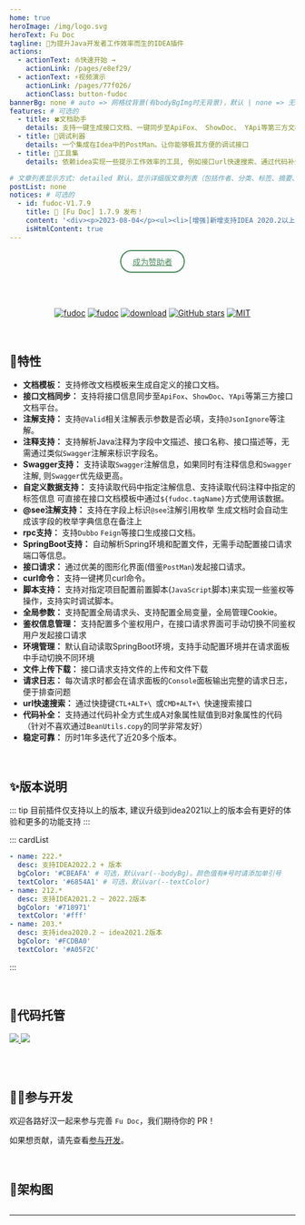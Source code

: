 ```yaml
---
home: true
heroImage: /img/logo.svg
heroText: Fu Doc
tagline: 🚀为提升Java开发者工作效率而生的IDEA插件
actions:
  - actionText: ⛵️快速开始 →
    actionLink: /pages/e8ef29/
  - actionText: ⚡️视频演示  
    actionLink: /pages/77f026/
    actionClass: button-fudoc
bannerBg: none # auto => 网格纹背景(有bodyBgImg时无背景)，默认 | none => 无 | '大图地址' | background: 自定义背景样式       提示：如发现文本颜色不适应你的背景时可以到palette.styl修改$bannerTextColor变量
features: # 可选的
  - title: 🍀文档助手
    details: 支持一键生成接口文档、一键同步至ApiFox、 ShowDoc、 YApi等第三方文档系统
  - title: 🌸调试利器
    details: 一个集成在Idea中的PostMan。让你能够极其方便的调试接口
  - title: 🌼工具集
    details: 依赖idea实现一些提示工作效率的工具, 例如接口url快速搜索、通过代码补全方式完成对象拷贝

# 文章列表显示方式: detailed 默认，显示详细版文章列表（包括作者、分类、标签、摘要、分页等）| simple => 显示简约版文章列表（仅标题和日期）| none 不显示文章列表
postList: none
notices: # 可选的
  - id: fudoc-V1.7.9
    title: 🚀 [Fu Doc] 1.7.9 发布！
    content: '<div><p>2023-08-04</p><ul><li>[增强]新增支持IDEA 2020.2以上的版本</li><li>[增强]支持代码补全beanCopy</li><li>前置脚本支持日志输出</li></ul></div><p style="text-align: right;"><a href="/pages/2e9223/">查看详情</a></p>'
    isHtmlContent: true
---
```



<p align="center" style="padding-top: 0;margin-top: 0">
  <a class="become-sponsor" href="/pages/2a8323/">成为赞助者</a>
</p>

<style>
.become-sponsor{
  padding: 8px 20px;
  display: inline-block;
  color: #4a8a5a;
  border-radius: 30px;
  box-sizing: border-box;
  border: 2px solid #4a8a5a;
}
</style>

<br/>

<br/>
<p align="center">
  <a href="https://plugins.jetbrains.com/plugin/19269-fu-doc" target="_blank"><img src="https://img.shields.io/jetbrains/plugin/v/19269-fu-doc.svg" alt="fudoc" class="no-zoom"></a>
  <a href="https://plugins.jetbrains.com/plugin/19269-fu-doc/versions" target="_blank"><img src="http://phpstorm.espend.de/badge/19269/version" alt="fudoc" class="no-zoom"></a>
  <a href="https://plugins.jetbrains.com/plugin/19269-fu-doc" target="_blank"><img src='https://img.shields.io/jetbrains/plugin/d/19269-fu-doc.svg' alt='download' class="no-zoom"></a>
  <a href="https://github.com/wangdingfu/fu-api-doc-plugin" target="_blank"><img src='https://img.shields.io/github/stars/wangdingfu/fu-api-doc-plugin' alt='GitHub stars' class="no-zoom"></a>
  <a href="https://plugins.jetbrains.com/plugin/19269-fu-doc" target="_blank"><img src='https://img.shields.io/badge/license-MIT-red.svg' alt='MIT' class="no-zoom"></a>
</p>

<br/>

## 🎨特性

* **文档模板：** 支持修改文档模板来生成自定义的接口文档。
* **接口文档同步：** 支持将接口信息同步至`ApiFox`、`ShowDoc`、`YApi`等第三方接口文档平台。
* **注解支持：** 支持`@Valid`相关注解表示参数是否必填，支持`@JsonIgnore`等注解。
* **注释支持：** 支持解析Java注释为字段中文描述、接口名称、接口描述等，无需通过类似`Swagger`注解来标识字段名。
* **Swagger支持：** 支持读取`Swagger`注解信息，如果同时有注释信息和`Swagger`注解, 则`Swagger`优先级更高。
* **自定义数据支持：** 支持读取代码中指定注解信息、支持读取代码注释中指定的标签信息 可直接在接口文档模板中通过`${fudoc.tagName}`方式使用该数据。
* **@see注解支持：** 支持在字段上标识`@see`注解引用枚举 生成文档时会自动生成该字段的枚举字典信息在备注上
* **rpc支持：** 支持`Dubbo` `Feign`等接口生成接口文档。
* **SpringBoot支持：** 自动解析Spring环境和配置文件，无需手动配置接口请求端口等信息。
* **接口请求：** 通过优美的图形化界面(借鉴`PostMan`)发起接口请求。
* **curl命令：** 支持一键拷贝curl命令。
* **脚本支持：** 支持对指定项目配置前置脚本(`JavaScript`脚本)来实现一些鉴权等操作，支持实时调试脚本。
* **全局参数：** 支持配置全局请求头、支持配置全局变量，全局管理Cookie。
* **鉴权信息管理：** 支持配置多个鉴权用户，在接口请求界面可手动切换不同鉴权用户发起接口请求
* **环境管理：** 默认自动读取SpringBoot环境，支持手动配置环境并在请求面板中手动切换不同环境
* **文件上传下载：** 接口请求支持文件的上传和文件下载
* **请求日志：** 每次请求时都会在请求面板的`Console`面板输出完整的请求日志，便于排查问题
* **url快速搜索：** 通过快捷键`CTL+ALT+\ `或`CMD+ALT+\ `快速搜索接口
* **代码补全：** 支持通过代码补全方式生成A对象属性赋值到B对象属性的代码（针对不喜欢通过`BeanUtils.copy`的同学非常友好）
* **稳定可靠：** 历时1年多迭代了近20多个版本。


<br/>

## ✨版本说明

::: tip
目前插件仅支持<Badge text="IDEA2020.2 +" />以上的版本, 建议升级到idea2021以上的版本会有更好的体验和更多的功能支持
::: 

::: cardList
```yaml
- name: 222.*
  desc: 支持IDEA2022.2 + 版本
  bgColor: '#CBEAFA' # 可选，默认var(--bodyBg)。颜色值有#号时请添加单引号
  textColor: '#6854A1' # 可选，默认var(--textColor)
- name: 212.*
  desc: 支持IDEA2021.2 ~ 2022.2版本
  bgColor: '#718971'
  textColor: '#fff'
- name: 203.*
  desc: 支持idea2020.2 ~ idea2021.2版本
  bgColor: '#FCDBA0'
  textColor: '#A05F2C'
```
:::



<br/>



## 🏡代码托管


<a href='https://gitee.com/wdfu/fudoc' target="_blank">
    <img class="no-zoom" src="https://img.shields.io/badge/Gitee-red?logo=gitee&logoColor=white&style=for-the-badge"/>
</a>

<a href="https://github.com/wangdingfu/fu-api-doc-plugin" target="_blank">
    <img class="no-zoom" src="https://img.shields.io/badge/Github-blue?logo=github&logoColor=white&style=for-the-badge"/>
</a>

<br/><br/>

## 💪🏻参与开发

欢迎各路好汉一起来参与完善 `Fu Doc`，我们期待你的 PR！

如果想贡献，请先查看[参与开发](/pages/567a10/)。

<br/>

## 🍭架构图

<img :src="$withBase('/img/guide/guide.png')" style="zoom: 100%;" class="no-zoom">

<br/>

---